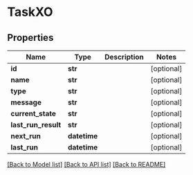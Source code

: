 # TaskXO

## Properties
Name | Type | Description | Notes
------------ | ------------- | ------------- | -------------
**id** | **str** |  | [optional] 
**name** | **str** |  | [optional] 
**type** | **str** |  | [optional] 
**message** | **str** |  | [optional] 
**current_state** | **str** |  | [optional] 
**last_run_result** | **str** |  | [optional] 
**next_run** | **datetime** |  | [optional] 
**last_run** | **datetime** |  | [optional] 

[[Back to Model list]](../README.md#documentation-for-models) [[Back to API list]](../README.md#documentation-for-api-endpoints) [[Back to README]](../README.md)

